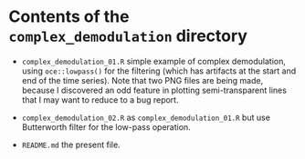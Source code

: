 # Contents of the `complex_demodulation` directory

* `complex_demodulation_01.R` simple example of complex demodulation, using
  `oce::lowpass()` for the filtering (which has artifacts at the start and end
  of the time series). Note that two PNG files are being made, because I
  discovered an odd feature in plotting semi-transparent lines that I may want
  to reduce to a bug report.

* `complex_demodulation_02.R` as `complex_demodulation_01.R` but use
  Butterworth filter for the low-pass operation.

* `README.md` the present file.

